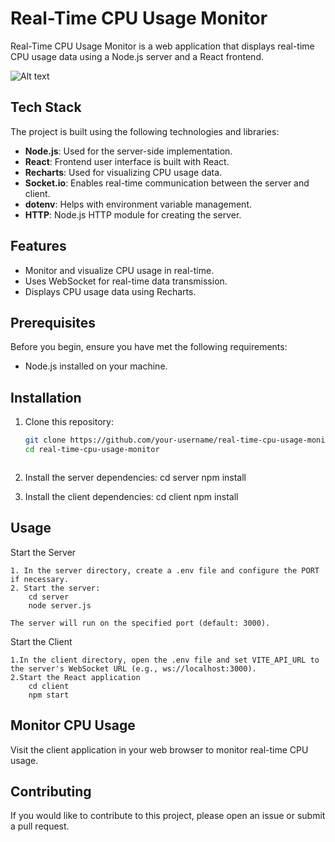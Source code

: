 # Real-Time CPU Usage Monitor

Real-Time CPU Usage Monitor is a web application that displays real-time CPU usage data using a Node.js server and a React frontend.

![Alt text](<Screenshot 2023-10-07 at 1.42.00 PM.png>)


## Tech Stack

The project is built using the following technologies and libraries:

- **Node.js**: Used for the server-side implementation.
- **React**: Frontend user interface is built with React.
- **Recharts**: Used for visualizing CPU usage data.
- **Socket.io**: Enables real-time communication between the server and client.
- **dotenv**: Helps with environment variable management.
- **HTTP**: Node.js HTTP module for creating the server.


## Features

- Monitor and visualize CPU usage in real-time.
- Uses WebSocket for real-time data transmission.
- Displays CPU usage data using Recharts.

## Prerequisites

Before you begin, ensure you have met the following requirements:

- Node.js installed on your machine.

## Installation

1. Clone this repository:

   ```bash
   git clone https://github.com/your-username/real-time-cpu-usage-monitor.git
   cd real-time-cpu-usage-monitor



2. Install the server dependencies:
    cd server
    npm install

3. Install the client dependencies:
    cd client
    npm install

## Usage
 Start the Server

    1. In the server directory, create a .env file and configure the PORT if necessary.
    2. Start the server:
        cd server
        node server.js

    The server will run on the specified port (default: 3000).

 Start the Client

    1.In the client directory, open the .env file and set VITE_API_URL to the server's WebSocket URL (e.g., ws://localhost:3000).
    2.Start the React application
        cd client
        npm start




## Monitor CPU Usage
Visit the client application in your web browser to monitor real-time CPU usage.

## Contributing
If you would like to contribute to this project, please open an issue or submit a pull request.



 

